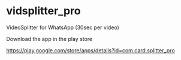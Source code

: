 # vidsplitter_pro
VideoSplitter for WhatsApp (30sec per video)

Download the app in the play store

https://play.google.com/store/apps/details?id=com.card.splitter_pro

